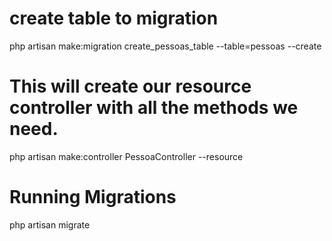 # create table to migration
php artisan make:migration create_pessoas_table --table=pessoas --create

# This will create our resource controller with all the methods we need.
php artisan make:controller PessoaController --resource 

# Running Migrations
php artisan migrate
